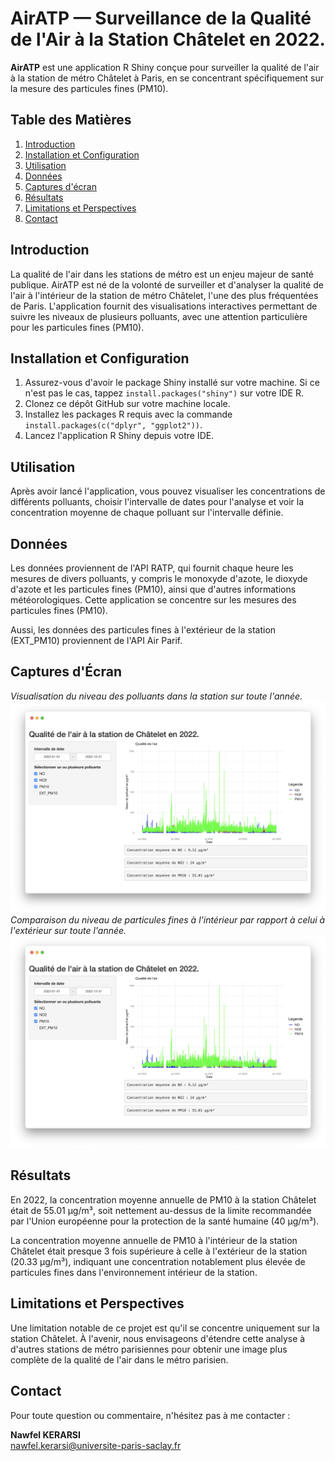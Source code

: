 # AirATP — Surveillance de la Qualité de l'Air à la Station Châtelet en 2022.

**AirATP** est une application R Shiny conçue pour surveiller la qualité de l'air à la station de métro Châtelet à Paris, en se concentrant spécifiquement sur la mesure des particules fines (PM10).

## Table des Matières

1. [Introduction](#introduction)
2. [Installation et Configuration](#installation-et-configuration)
3. [Utilisation](#utilisation)
4. [Données](#données)
5. [Captures d'écran](#captures-décran)
6. [Résultats](#résultats)
7. [Limitations et Perspectives](#limitations-et-perspectives)
8. [Contact](#contact)

## Introduction

La qualité de l'air dans les stations de métro est un enjeu majeur de santé publique. AirATP est né de la volonté de surveiller et d'analyser la qualité de l'air à l'intérieur de la station de métro Châtelet, l'une des plus fréquentées de Paris. L'application fournit des visualisations interactives permettant de suivre les niveaux de plusieurs polluants, avec une attention particulière pour les particules fines (PM10).

## Installation et Configuration

1. Assurez-vous d'avoir le package Shiny installé sur votre machine. 
Si ce n'est pas le cas, tappez ```install.packages("shiny")``` sur votre IDE R.
2. Clonez ce dépôt GitHub sur votre machine locale.
3. Installez les packages R requis avec la commande `install.packages(c("dplyr", "ggplot2"))`.
4. Lancez l'application R Shiny depuis votre IDE.

## Utilisation

Après avoir lancé l'application, vous pouvez visualiser les concentrations de différents polluants, choisir l'intervalle de dates pour l'analyse et voir la concentration moyenne de chaque polluant sur l'intervalle définie. 

## Données

Les données proviennent de l'API RATP, qui fournit chaque heure les mesures de divers polluants, y compris le monoxyde d'azote, le dioxyde d'azote et les particules fines (PM10), ainsi que d'autres informations météorologiques. Cette application se concentre sur les mesures des particules fines (PM10).

Aussi, les données des particules fines à l'extérieur de la station (EXT_PM10) proviennent de l'API Air Parif.

## Captures d'Écran
*Visualisation du niveau des polluants dans la station sur toute l'année.*
![screenshot](src/screen1.png)
*Comparaison du niveau de particules fines à l'intérieur par rapport à celui à l'extérieur sur toute l'année.*
![screenshot](src/screen1.png)

## Résultats

En 2022, la concentration moyenne annuelle de PM10 à la station Châtelet était de 55.01 µg/m³, soit nettement au-dessus de la limite recommandée par l'Union européenne pour la protection de la santé humaine (40 µg/m³).

La concentration moyenne annuelle de PM10 à l'intérieur de la station Châtelet était presque 3 fois supérieure à celle à l'extérieur de la station (20.33 µg/m³), indiquant une concentration notablement plus élevée de particules fines dans l'environnement intérieur de la station.

## Limitations et Perspectives

Une limitation notable de ce projet est qu'il se concentre uniquement sur la station Châtelet. À l'avenir, nous envisageons d'étendre cette analyse à d'autres stations de métro parisiennes pour obtenir une image plus complète de la qualité de l'air dans le métro parisien.

## Contact

Pour toute question ou commentaire, n'hésitez pas à me contacter :

**Nawfel KERARSI**\
[nawfel.kerarsi@universite-paris-saclay.fr](nawfel.kerarsi@universite-paris-saclay.fr)